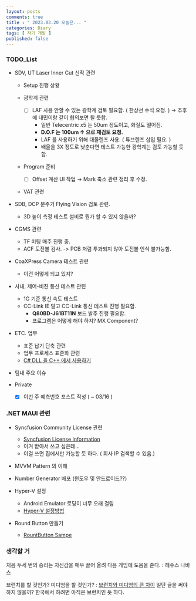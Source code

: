 ```yaml
---
layout: posts
comments: true
title : " 2023.03.20 오늘은... "
categories: Diary
tags: [ 자기 개발 ]
published: false
---
```


### TODO_List

- SDV, UT Laser Inner Cut 신작 관련

  - Setup 진행 상황

  - 광학계 관련
    - [ ] LAF 사용 안할 수 있는 광학계 검토 필요함. ( 한상선 수석 요청. ) → 추후에 태민이랑 같이 협의보면 될 듯함.
      - 일반 Telecentric x5 는 50um 정도이고, 화질도 떨어짐.
      - **D.O.F 는 100um ↑ 으로 재검토 요청.**
      - LAF 를 사용하기 위해 대물렌즈 사용. ( 튜브렌즈 삽입 필요. )
      - 배율을 3X 정도로 낮춘다면 테스트 가능한 광학계는 검토 가능할 듯 함.

  - Program 준비
    - [ ] Offset 계산 UI 작업 → Mark 축소 관련 정리 후 수정.

  - VAT 관련

- SDB, DCP 분주기 Flying Vision 검토 관련.
  - 3D 높이 측정 테스트 설비로 뭔가 할 수 있지 않을까?

- CGMS 관련
  - TF 미팅 매주 진행 중.
  - ACF 도전볼 검사. -> PCB 처럼 투과되지 않아 도전볼 인식 불가능함.

- CoaXPress Camera 테스트 관련
  - 이건 어떻게 되고 있지?

- 사내, 제어-비젼 통신 테스트 관련
  - 1G 기준 통신 속도 테스트
  - CC-Link IE 말고 CC-Link 통신 테스트 진행 필요함.
    - **Q80BD-J61BT11N** 보드 발주 진행 필요함.
    - 프로그램은 어떻게 해야 하지? MX Component?

- ETC. 업무
  - 표준 납기 단축 관련
  - 업무 프로세스 표준화 관련
  - [C# DLL 을 C++ 에서 사용하기](https://developer-joe.tistory.com/141?category=603360)

- 팀내 주요 이슈

- Private
  - [x] 이번 주 예측번호 포스트 작성 ( ~ 03/16 )

### .NET MAUI 관련

- Syncfusion Community License 관련
  - [Syncfusion License Information](https://www.syncfusion.com/sales/communitylicense?question=how-long-are-the-licenses-valid-)
  - 이거 받아서 쓰고 싶은데...
  - 이걸 쓰면 집에서만 가능할 듯 하다. ( 회사 IP 검색할 수 있음.)

- MVVM Pattern 의 이해

- Number Generator 배포 (윈도우 및 안드로이드??)

- Hyper-V 설정
  - Android Emulator 로딩이 너무 오래 걸림
  - [Hyper-V 설정방법](https://learn.microsoft.com/ko-kr/xamarin/android/get-started/installation/android-emulator/hardware-acceleration?tabs=vswin&pivots=windows#hyper-v)

- Round Button 만들기
  - [RountButton Sampe](https://mallibone.com/post/dotnetmaui-countdown-button)

### 생각할 거

처음 두세 번의 승리는 자신감을 매우 끌어 올려 다음 게임에 도움을 준다.
 : 헤수스 나바스

브런치를 할 것인가? 미디엄을 할 것인가?
 : [브런치와 미디엄의 큰 차이](https://brunch.co.kr/@skykamja24/496)
   일단 글을 써야하지 않을까?
   한국에서 하려면 아직은 브런치인 듯 하다.
